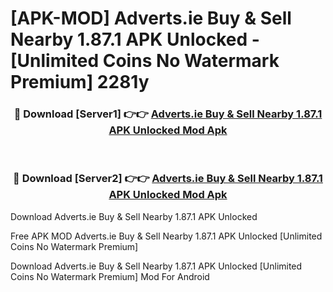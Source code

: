 # [APK-MOD] Adverts.ie Buy & Sell Nearby 1.87.1 APK Unlocked - [Unlimited Coins No Watermark Premium] 2281y



<div align="center">
<h3>🔴 Download [Server1] 👉👉 <a href="https://momento.my/?title=Adverts.ie_Buy_&_Sell_Nearby_1.87.1_APK_Unlocked">Adverts.ie Buy & Sell Nearby 1.87.1 APK Unlocked Mod Apk</a></h3><br>

<h3>🔴 Download [Server2] 👉👉 <a href="https://momento.my/?title=Adverts.ie_Buy_&_Sell_Nearby_1.87.1_APK_Unlocked">Adverts.ie Buy & Sell Nearby 1.87.1 APK Unlocked Mod Apk</a></h3>
</div>



Download Adverts.ie Buy & Sell Nearby 1.87.1 APK Unlocked 

Free APK MOD Adverts.ie Buy & Sell Nearby 1.87.1 APK Unlocked [Unlimited Coins No Watermark Premium]

Download Adverts.ie Buy & Sell Nearby 1.87.1 APK Unlocked [Unlimited Coins No Watermark Premium] Mod For Android
